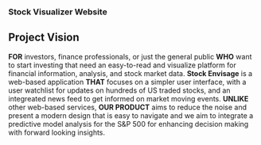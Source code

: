 ### Stock Visualizer Website 

## Project Vision

**FOR** investors, finance professionals, or just the general public **WHO** want to start investing that need an easy-to-read and visualize platform for financial information, analysis, and stock market data. **Stock Envisage** is a web-based application **THAT** focuses on a simpler user interface, with a user watchlist for updates on hundreds of US traded stocks, and an integreated news feed to get informed on market moving events. **UNLIKE** other web-based services, **OUR PRODUCT** aims to reduce the noise and present a modern design that is easy to navigate and we aim to integrate a predictive model analysis for the S&P 500 for enhancing decision making with forward looking insights.





